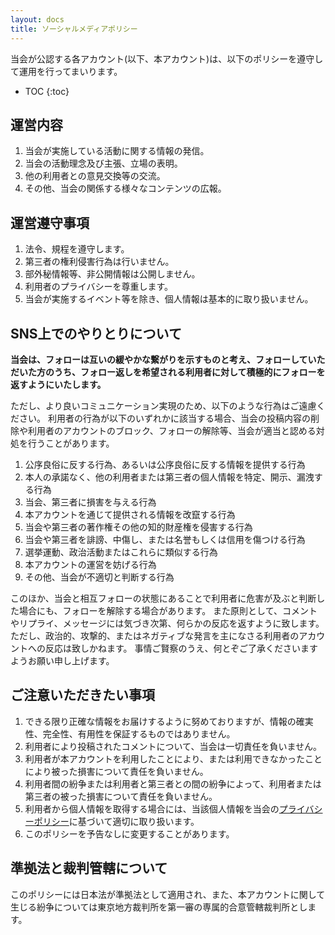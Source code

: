 ```yaml
---
layout: docs
title: ソーシャルメディアポリシー
---
```


当会が公認する各アカウント(以下、本アカウント)は、以下のポリシーを遵守して運用を行ってまいります。

- TOC
{:toc}

## 運営内容
1. 当会が実施している活動に関する情報の発信。
1. 当会の活動理念及び主張、立場の表明。
1. 他の利用者との意見交換等の交流。
1. その他、当会の関係する様々なコンテンツの広報。

## 運営遵守事項
1. 法令、規程を遵守します。
1. 第三者の権利侵害行為は行いません。
1. 部外秘情報等、非公開情報は公開しません。
1. 利用者のプライバシーを尊重します。
1. 当会が実施するイベント等を除き、個人情報は基本的に取り扱いません。

## SNS上でのやりとりについて

**当会は、フォローは互いの緩やかな繋がりを示すものと考え、フォローしていただいた方のうち、フォロー返しを希望される利用者に対して積極的にフォローを返すようにいたします。**

ただし、より良いコミュニケーション実現のため、以下のような行為はご遠慮ください。
利用者の行為が以下のいずれかに該当する場合、当会の投稿内容の削除や利用者のアカウントのブロック、フォローの解除等、当会が適当と認める対処を行うことがあります。

1. 公序良俗に反する行為、あるいは公序良俗に反する情報を提供する行為
1. 本人の承諾なく、他の利用者または第三者の個人情報を特定、開示、漏洩する行為
1. 当会、第三者に損害を与える行為
1. 本アカウントを通じて提供される情報を改竄する行為
1. 当会や第三者の著作権その他の知的財産権を侵害する行為
1. 当会や第三者を誹謗、中傷し、または名誉もしくは信用を傷つける行為
1. 選挙運動、政治活動またはこれらに類似する行為
1. 本アカウントの運営を妨げる行為
1. その他、当会が不適切と判断する行為

このほか、当会と相互フォローの状態にあることで利用者に危害が及ぶと判断した場合にも、フォローを解除する場合があります。
また原則として、コメントやリプライ、メッセージには気づき次第、何らかの反応を返すように致します。
ただし、政治的、攻撃的、またはネガティブな発言を主になさる利用者のアカウントへの反応は致しかねます。
事情ご賢察のうえ、何とぞご了承くださいますようお願い申し上げます。

## ご注意いただきたい事項
1. できる限り正確な情報をお届けするように努めておりますが、情報の確実性、完全性、有用性を保証するものではありません。
1. 利用者により投稿されたコメントについて、当会は一切責任を負いません。
1. 利用者が本アカウントを利用したことにより、または利用できなかったことにより被った損害について責任を負いません。
1. 利用者間の紛争または利用者と第三者との間の紛争によって、利用者または第三者の被った損害について責任を負いません。
1. 利用者から個人情報を取得する場合には、当該個人情報を当会の[プライバシーポリシー](https://www.kikuzukikai.org/rules/privacy.html)に基づいて適切に取り扱います。
1. このポリシーを予告なしに変更することがあります。

## 準拠法と裁判管轄について
このポリシーには日本法が準拠法として適用され、また、本アカウントに関して生じる紛争については東京地方裁判所を第一審の専属的合意管轄裁判所とします。
